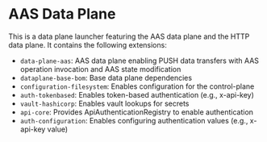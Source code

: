 # AAS Data Plane


This is a data plane launcher featuring the AAS data plane and the HTTP data plane. It contains the following extensions:

- `data-plane-aas`: AAS data plane enabling PUSH data transfers with AAS operation invocation and AAS state modification
- `dataplane-base-bom`: Base data plane dependencies
- `configuration-filesystem`: Enables configuration for the control-plane
- `auth-tokenbased`: Enables token-based authentication (e.g., x-api-key)
- `vault-hashicorp`: Enables vault lookups for secrets
- `api-core`: Provides ApiAuthenticationRegistry to enable authentication
- `auth-configuration`: Enables configuring authentication values (e.g., x-api-key value)